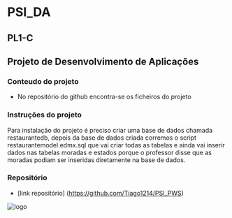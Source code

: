 # **PSI_DA**
## PL1-C
## **Projeto de Desenvolvimento de Aplicações**

### **Conteudo do projeto**
* No repositório do github encontra-se os ficheiros do projeto

### Instruções do projeto
Para instalação do projeto é preciso criar uma base de dados chamada restaurantedb, depois da base de dados criada corremos o script
restaurantemodel.edmx.sql que vai criar todas as tabelas e ainda vai inserir dados nas tabelas moradas e estados porque
o professor disse que as moradas podiam ser inseridas diretamente na base de dados.

### **Repositório** 
* [link repositório] (https://github.com/Tiago1214/PSI_PWS)

![logo](https://www.ipleiria.pt/wp-content/themes/ipleiria/img/logo_ipl_header.png)
